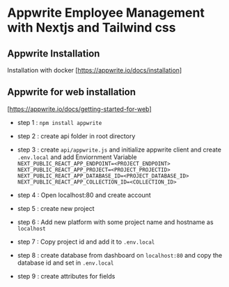 # Appwrite Employee Management with Nextjs and Tailwind css

## Appwrite Installation

Installation with docker [https://appwrite.io/docs/installation]

## Appwrite for web installation
[https://appwrite.io/docs/getting-started-for-web]

- step 1 : `npm install appwrite`
- step 2 : create api folder in root directory
- step 3 : create `api/appwrite.js` and initialize appwrite client and create `.env.local` and add Enviornment Variable
`
NEXT_PUBLIC_REACT_APP_ENDPOINT=<PROJECT_ENDPOINT>
NEXT_PUBLIC_REACT_APP_PROJECT=<PROJECT_PROJECTID>
NEXT_PUBLIC_REACT_APP_DATABASE_ID=<PROJECT_DATABASE_ID>
NEXT_PUBLIC_REACT_APP_COLLECTION_ID=<COLLECTION_ID>
`


- step 4 : Open localhost:80 and create account
- step 5 : create new project
- step 6 : Add new platform with some project name and hostname as `localhost`
- step 7 : Copy project id and add it to `.env.local`
- step 8 : create database from dashboard on `localhost:80` and copy the database id and set in `.env.local`
- step 9 : create attributes for fields
